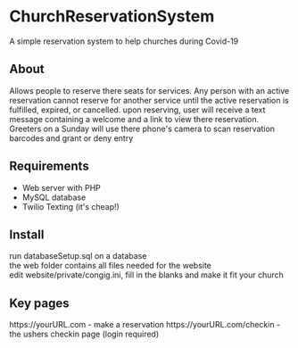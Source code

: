 # ChurchReservationSystem
A simple reservation system to help churches during Covid-19

<h2>About</h2>
Allows people to reserve there seats for services.
Any person with an active reservation cannot reserve for another service until the active reservation is fulfilled, expired, or cancelled.
upon reserving, user will receive a text message containing a welcome and a link to view there reservation.
Greeters on a Sunday will use there phone's camera to scan reservation barcodes and grant or deny entry

<h2>Requirements</h2>
<ul>
<li>Web server with PHP</li>
<li>MySQL database</li>
<li>Twilio Texting (it's cheap!)</li>
</ul>

<h2>Install</h2>
run databaseSetup.sql on a database<br>
the web folder contains all files needed for the website<br>
edit website/private/congig.ini, fill in the blanks and make it fit your church<br>

<h2>Key pages</h2>
https://yourURL.com - make a reservation
https://yourURL.com/checkin - the ushers checkin page (login required)
